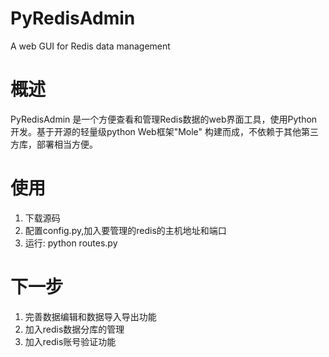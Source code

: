 PyRedisAdmin
============

A web GUI for Redis data management

概述
========
PyRedisAdmin 是一个方便查看和管理Redis数据的web界面工具，使用Python开发。基于开源的轻量级python Web框架"Mole"
构建而成，不依赖于其他第三方库，部署相当方便。

使用
========
1. 下载源码
2. 配置config.py,加入要管理的redis的主机地址和端口
3. 运行: python routes.py

下一步
========
1. 完善数据编辑和数据导入导出功能
2. 加入redis数据分库的管理
3. 加入redis账号验证功能
